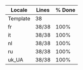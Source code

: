 |  Locale  |  Lines  | % Done|
|----------|---------|-------|
| Template |      38 |       |
| fr       |   38/38 |  100% |
| it       |   38/38 |  100% |
| nl       |   38/38 |  100% |
| ru       |   38/38 |  100% |
| uk_UA    |   38/38 |  100% |
